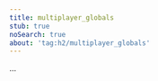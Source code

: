 ```yaml
---
title: multiplayer_globals
stub: true
noSearch: true
about: 'tag:h2/multiplayer_globals'
---
```

  ...
  